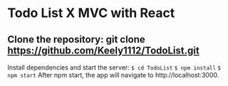 # Todo List X MVC with React

## Clone the repository: git clone https://github.com/Keely1112/TodoList.git
Install dependencies and start the server:
```$ cd TodoList```
```$ npm install```
```$ npm start```
After npm start, the app will navigate to http://localhost:3000.
